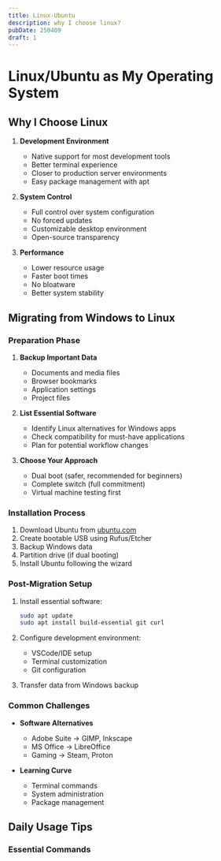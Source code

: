 ```yaml
---
title: Linux-Ubuntu
description: why I choose linux?
pubDate: 250409
draft: 1
---
```


# Linux/Ubuntu as My Operating System

## Why I Choose Linux

1. **Development Environment**
   - Native support for most development tools
   - Better terminal experience
   - Closer to production server environments
   - Easy package management with apt

2. **System Control**
   - Full control over system configuration
   - No forced updates
   - Customizable desktop environment
   - Open-source transparency

3. **Performance**
   - Lower resource usage
   - Faster boot times
   - No bloatware
   - Better system stability

## Migrating from Windows to Linux

### Preparation Phase
1. **Backup Important Data**
   - Documents and media files
   - Browser bookmarks
   - Application settings
   - Project files

2. **List Essential Software**
   - Identify Linux alternatives for Windows apps
   - Check compatibility for must-have applications
   - Plan for potential workflow changes

3. **Choose Your Approach**
   - Dual boot (safer, recommended for beginners)
   - Complete switch (full commitment)
   - Virtual machine testing first

### Installation Process
1. Download Ubuntu from [ubuntu.com](https://ubuntu.com/download/desktop)
2. Create bootable USB using Rufus/Etcher
3. Backup Windows data
4. Partition drive (if dual booting)
5. Install Ubuntu following the wizard

### Post-Migration Setup
1. Install essential software:
   ```bash
   sudo apt update
   sudo apt install build-essential git curl
   ```

2. Configure development environment:
   - VSCode/IDE setup
   - Terminal customization
   - Git configuration

3. Transfer data from Windows backup

### Common Challenges
- **Software Alternatives**
  - Adobe Suite → GIMP, Inkscape
  - MS Office → LibreOffice
  - Gaming → Steam, Proton

- **Learning Curve**
  - Terminal commands
  - System administration
  - Package management

## Daily Usage Tips

### Essential Commands

